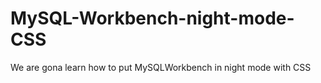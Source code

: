 # MySQL-Workbench-night-mode-CSS
We are gona learn how to put MySQLWorkbench in night mode with CSS
